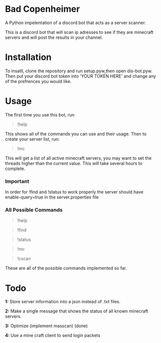 # Bad Copenheimer
A Python impelentation of a discord bot that acts as a server scanner.

This is a discord bot that will scan ip adresses to see if they are minecraft servers and will post the results in your channel.

# Installation
To insatll, clone the repository and run setup.pyw,then open dis-bot.pyw. Then put your discord bot token into 'YOUR TOKEN HERE' and change any of the prefrences you would like.

# Usage
The first time you use this bot, run 

>!help

This shows all of the commands you can use and their usage. Then to create your server list, run:

>!mc

This will get a list of all active minecraft servers, you may want to set the threads higher than the current value. This will take several hours to complete.

### Important

In order for !find and !status to work properly the server should have enable-query=true in the server.properties file

### All Possible Commands

>!help

>!find

>!status

>!mc

>!cscan

These are all of the possible commands implemented so far.


# Todo

**1:** Store server information into a json instead of .txt files.

**2:** Make a single message that shows the status of all known minecraft servers.

**3:** Optimize (implement masscan) (done)

**4:** Use a mine craft client to send login packets
